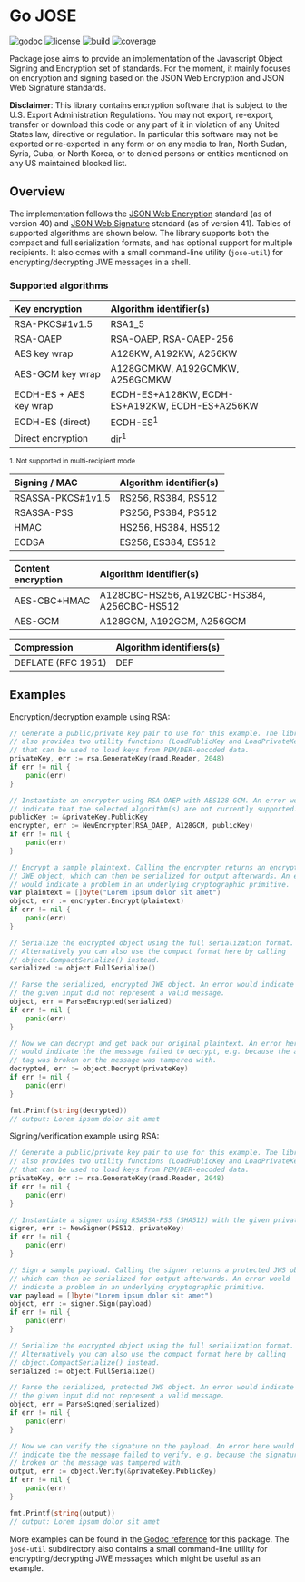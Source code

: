 # Go JOSE 

[![godoc](http://img.shields.io/badge/godoc-reference-blue.svg?style=flat)](https://godoc.org/github.com/square/go-jose) [![license](http://img.shields.io/badge/license-apache_2.0-red.svg?style=flat)](https://raw.githubusercontent.com/square/go-jose/master/LICENSE) [![build](https://img.shields.io/travis/square/go-jose.svg?style=flat)](https://travis-ci.org/square/go-jose) [![coverage](https://img.shields.io/coveralls/square/go-jose.svg?style=flat)](https://coveralls.io/r/square/go-jose)

Package jose aims to provide an implementation of the Javascript Object Signing
and Encryption set of standards. For the moment, it mainly focuses on encryption
and signing based on the JSON Web Encryption and JSON Web Signature standards.

**Disclaimer**: This library contains encryption software that is subject to
the U.S. Export Administration Regulations. You may not export, re-export,
transfer or download this code or any part of it in violation of any United
States law, directive or regulation. In particular this software may not be
exported or re-exported in any form or on any media to Iran, North Sudan,
Syria, Cuba, or North Korea, or to denied persons or entities mentioned on any
US maintained blocked list.

## Overview

The implementation follows the
[JSON Web Encryption](http://www.ietf.org/id/draft-ietf-jose-json-web-encryption-40.txt)
standard (as of version 40) and
[JSON Web Signature](http://www.ietf.org/id/draft-ietf-jose-json-web-signature-41.txt)
standard (as of version 41). Tables of supported algorithms are shown below.
The library supports both the compact and full serialization formats, and has
optional support for multiple recipients. It also comes with a small
command-line utility (`jose-util`) for encrypting/decrypting JWE messages in a
shell.

### Supported algorithms

 Key encryption             | Algorithm identifier(s)
 :------------------------- | :------------------------------
 RSA-PKCS#1v1.5             | RSA1_5
 RSA-OAEP                   | RSA-OAEP, RSA-OAEP-256
 AES key wrap               | A128KW, A192KW, A256KW
 AES-GCM key wrap           | A128GCMKW, A192GCMKW, A256GCMKW
 ECDH-ES + AES key wrap     | ECDH-ES+A128KW, ECDH-ES+A192KW, ECDH-ES+A256KW
 ECDH-ES (direct)           | ECDH-ES<sup>1</sup>
 Direct encryption          | dir<sup>1</sup>

<sup>1. Not supported in multi-recipient mode</sup>

 Signing / MAC              | Algorithm identifier(s)
 :------------------------- | :------------------------------
 RSASSA-PKCS#1v1.5          | RS256, RS384, RS512
 RSASSA-PSS                 | PS256, PS384, PS512
 HMAC                       | HS256, HS384, HS512
 ECDSA                      | ES256, ES384, ES512

 Content encryption         | Algorithm identifier(s)
 :------------------------- | :------------------------------
 AES-CBC+HMAC               | A128CBC-HS256, A192CBC-HS384, A256CBC-HS512
 AES-GCM                    | A128GCM, A192GCM, A256GCM 

 Compression                | Algorithm identifiers(s)
 :------------------------- | -------------------------------
 DEFLATE (RFC 1951)         | DEF

## Examples

Encryption/decryption example using RSA:

```Go
// Generate a public/private key pair to use for this example. The library
// also provides two utility functions (LoadPublicKey and LoadPrivateKey)
// that can be used to load keys from PEM/DER-encoded data.
privateKey, err := rsa.GenerateKey(rand.Reader, 2048)
if err != nil {
	panic(err)
}

// Instantiate an encrypter using RSA-OAEP with AES128-GCM. An error would
// indicate that the selected algorithm(s) are not currently supported.
publicKey := &privateKey.PublicKey
encrypter, err := NewEncrypter(RSA_OAEP, A128GCM, publicKey)
if err != nil {
	panic(err)
}

// Encrypt a sample plaintext. Calling the encrypter returns an encrypted
// JWE object, which can then be serialized for output afterwards. An error
// would indicate a problem in an underlying cryptographic primitive.
var plaintext = []byte("Lorem ipsum dolor sit amet")
object, err := encrypter.Encrypt(plaintext)
if err != nil {
	panic(err)
}

// Serialize the encrypted object using the full serialization format.
// Alternatively you can also use the compact format here by calling
// object.CompactSerialize() instead.
serialized := object.FullSerialize()

// Parse the serialized, encrypted JWE object. An error would indicate that
// the given input did not represent a valid message.
object, err = ParseEncrypted(serialized)
if err != nil {
	panic(err)
}

// Now we can decrypt and get back our original plaintext. An error here
// would indicate the the message failed to decrypt, e.g. because the auth
// tag was broken or the message was tampered with.
decrypted, err := object.Decrypt(privateKey)
if err != nil {
	panic(err)
}

fmt.Printf(string(decrypted))
// output: Lorem ipsum dolor sit amet
```

Signing/verification example using RSA:

```Go
// Generate a public/private key pair to use for this example. The library
// also provides two utility functions (LoadPublicKey and LoadPrivateKey)
// that can be used to load keys from PEM/DER-encoded data.
privateKey, err := rsa.GenerateKey(rand.Reader, 2048)
if err != nil {
	panic(err)
}

// Instantiate a signer using RSASSA-PSS (SHA512) with the given private key.
signer, err := NewSigner(PS512, privateKey)
if err != nil {
	panic(err)
}

// Sign a sample payload. Calling the signer returns a protected JWS object,
// which can then be serialized for output afterwards. An error would
// indicate a problem in an underlying cryptographic primitive.
var payload = []byte("Lorem ipsum dolor sit amet")
object, err := signer.Sign(payload)
if err != nil {
	panic(err)
}

// Serialize the encrypted object using the full serialization format.
// Alternatively you can also use the compact format here by calling
// object.CompactSerialize() instead.
serialized := object.FullSerialize()

// Parse the serialized, protected JWS object. An error would indicate that
// the given input did not represent a valid message.
object, err = ParseSigned(serialized)
if err != nil {
	panic(err)
}

// Now we can verify the signature on the payload. An error here would
// indicate the the message failed to verify, e.g. because the signature was
// broken or the message was tampered with.
output, err := object.Verify(&privateKey.PublicKey)
if err != nil {
	panic(err)
}

fmt.Printf(string(output))
// output: Lorem ipsum dolor sit amet
```

More examples can be found in the [Godoc
reference](https://godoc.org/github.com/square/go-jose) for this package. The
`jose-util` subdirectory also contains a small command-line utility for
encrypting/decrypting JWE messages which might be useful as an example.
